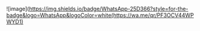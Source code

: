 ![image](https://img.shields.io/badge/WhatsApp-25D366?style=for-the-badge&logo=WhatsApp&logoColor=white(https://wa.me/qr/PF3OCV44WPWYD1)
